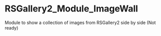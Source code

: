 # RSGallery2_Module_ImageWall
Module to show a collection of images from RSGallery2 side by side (Not ready)
